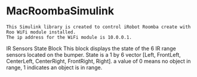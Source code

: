 # MacRoombaSimulink
```
This Simulink library is created to control iRobot Roomba create with Roo WiFi module installed.
The ip address for the WiFi module is 10.0.0.1.
```
IR Sensors State Block
This block displays the state of the 6 IR range sensors located on the bumper.
State is a 1 by 6 vector [Left, FrontLeft, CenterLeft, CenterRight, FrontRight, Right].
a value of 0 means no object in range, 1 indicates an object is in range.

